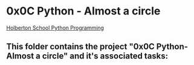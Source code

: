 # 0x0C Python - Almost a circle

[Holberton School Python Programming](https://github.com/Jilroge7/holbertonschool-higher_level_programming.git)

## This folder contains the project "0x0C Python- Almost a circle" and it's associated tasks:
